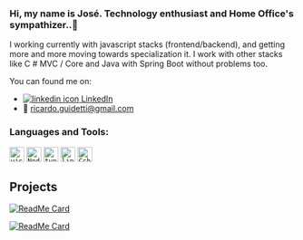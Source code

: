 ### Hi, my name is José. Technology enthusiast and Home Office's sympathizer..👋

I working currently with javascript stacks (frontend/backend), and getting more and more moving towards specialization it. I work with other stacks like C # MVC / Core and Java with Spring Boot without problems too.

You can found me on:
- [![linkedin icon][linkedinIcon] LinkedIn][linkedinUrl] 
- :email: <a href="mailto:ricardo.guidetti@gmail.com">ricardo.guidetti@gmail.com</a>

<!--Links Url -->
[linkedinUrl]: https://www.linkedin.com/in/josericardogjr/
<!-- icons links -->
[linkedinIcon]: https://raw.githubusercontent.com/MartinHeinz/MartinHeinz/master/linkedin-3-16.png

### Languages and Tools:

[<code><img alt="visual studio code" width="26px" src="https://img.icons8.com/fluent/240/000000/visual-studio-code-2019.png" /></code>](https://code.visualstudio.com/)
[<code><img alt="Node.js" width="26px" src="https://img.icons8.com/color/240/000000/nodejs.png"></code>](https://nodejs.org/en/)
[<code><img alt="typescript" width="26px" src="https://img.icons8.com/color/240/000000/typescript.png"></code>](https://www.typescriptlang.org/)
[<code><img alt="linux" width="26px" src="https://img.icons8.com/color/96/000000/linux.png"></code>](https://www.kernel.org/)
[<code><img alt="Csharp plus plus" width="26px" src="https://img.icons8.com/ios-filled/50/000000/c-plus-plus-logo.png"></code>](https://dotnet.microsoft.com/)



## Projects
[![ReadMe Card](https://github-readme-stats.vercel.app/api/pin/?username=thelokys&repo=BasicAuth)](https://github.com/thelokys/BasicAuth)

[![ReadMe Card](https://github-readme-stats.vercel.app/api/pin/?username=Crazy-Code-Machine&repo=tests-with-mongodb)](https://github.com/Crazy-Code-Machine/tests-with-mongodb)
